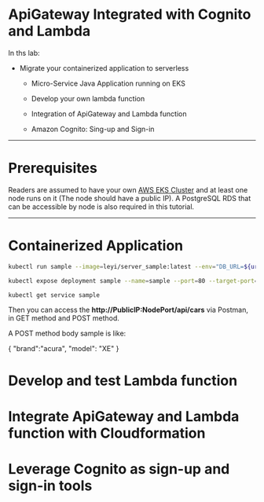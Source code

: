 ApiGateway Integrated with Cognito and Lambda
====================

In ths lab:


* Migrate your containerized application to serverless

	* Micro-Service Java Application running on EKS

	* Develop your own lambda function

	* Integration of ApiGateway and Lambda function

	* Amazon Cognito: Sing-up and Sign-in

- - -

Prerequisites
====================

Readers are assumed to have your own [AWS EKS Cluster](https://docs.aws.amazon.com/eks/latest/userguide/getting-started.html) and at least one node runs on it (The node should have a public IP). A PostgreSQL RDS that can be accessible by node is also required in this tutorial.
- - -

# Containerized Application

```bash
kubectl run sample --image=leyi/server_sample:latest --env="DB_URL=${url}:${port}/${db_name}" --env="DB_USERNAME=${username}" --env="DB_PASSWORD=${password}"
```
```bash
kubectl expose deployment sample --name=sample --port=80 --target-port=8080 --type=NodePort
```
```bash
kubectl get service sample
```
Then you can access the **http://PublicIP:NodePort/api/cars** via Postman, in GET method and POST method.

A POST method body sample is like:

  {
   "brand":"acura",
   "model": "XE"
  }

# Develop and test Lambda function

# Integrate ApiGateway and Lambda function with Cloudformation

# Leverage Cognito as sign-up and sign-in tools